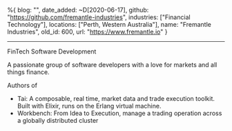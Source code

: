 %{
  blog: "",
  date_added: ~D[2020-06-17],
  github: "https://github.com/fremantle-industries",
  industries: ["Financial Technology"],
  locations: ["Perth, Western Australia"],
  name: "Fremantle Industries",
  old_id: 600,
  url: "https://www.fremantle.io"
}

---

FinTech Software Development

A passionate group of software developers with a love for markets and all things finance.

Authors of

- Tai: A composable, real time, market data and trade execution toolkit. Built with Elixir, runs on the Erlang virtual machine.
- Workbench: From Idea to Execution, manage a trading operation across a globally distributed cluster
